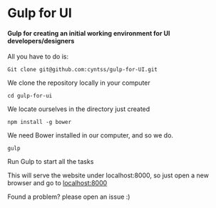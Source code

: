 # Gulp for UI
#### Gulp for creating an initial working environment for UI developers/designers

All you have to do is:

```
Git clone git@github.com:cyntss/gulp-for-UI.git
```
We clone the repository locally in your computer
```
cd gulp-for-ui
```
We locate ourselves in the directory just created
```
npm install -g bower
```
We need Bower installed in our computer, and so we do.
```
gulp
```
Run Gulp to start all the tasks

This will serve the website under localhost:8000, so just open a new browser and go to [localhost:8000](http://localhost:8000)

Found a problem? please open an issue :)
